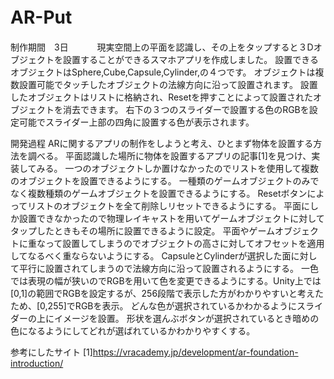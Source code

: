 # AR-Put　　
制作期間　3日　　　
現実空間上の平面を認識し、その上をタップすると３Dオブジェクトを設置することができるスマホアプリを作成しました。
設置できるオブジェクトはSphere,Cube,Capsule,Cylinder,の４つです。
オブジェクトは複数設置可能でタッチしたオブジェクトの法線方向に沿って設置されます。
設置したオブジェクトはリストに格納され、Resetを押すことによって設置されたオブジェクトを消去できます。
右下の３つのスライダーで設置する色のRGBを設定可能でスライダー上部の四角に設置する色が表示されます。

開発過程
ARに関するアプリの制作をしようと考え、ひとまず物体を設置する方法を調べる。
平面認識した場所に物体を設置するアプリの記事[1]を見つけ、実装してみる。
一つのオブジェクトしか置けなかったのでリストを使用して複数のオブジェクトを設置できるようにする。
一種類のゲームオブジェクトのみでなく複数種類のゲームオブジェクトを設置できるようにする。
Resetボタンによってリストのオブジェクトを全て削除しリセットできるようにする。
平面にしか設置できなかったので物理レイキャストを用いてゲームオブジェクトに対してタップしたときもその場所に設置できるように設定。
平面やゲームオブジェクトに重なって設置してしまうのでオブジェクトの高さに対してオフセットを適用してなるべく重ならないようにする。
CapsuleとCylinderが選択した面に対して平行に設置されてしまうので法線方向に沿って設置されるようにする。
一色では表現の幅が狭いのでRGBを用いて色を変更できるようにする。Unity上では[0,1]の範囲でRGBを設定するが、256段階で表示した方がわかりやすいと考えたため、[0,255]でRGBを表示。
どんな色が選択されているかわかるようにスライダーの上にイメージを設置。
形状を選んぶボタンが選択されているとき暗めの色になるようにしてどれが選ばれているかわかりやすくする。

参考にしたサイト
[1]https://vracademy.jp/development/ar-foundation-introduction/
